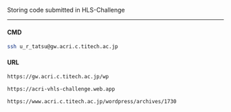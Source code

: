 Storing code submitted in HLS-Challenge

-----
#### CMD
```sh
ssh u_r_tatsu@gw.acri.c.titech.ac.jp
```
#### URL
```sh
https://gw.acri.c.titech.ac.jp/wp
```
```sh
https://acri-vhls-challenge.web.app
```
```sh
https://www.acri.c.titech.ac.jp/wordpress/archives/1730
```
